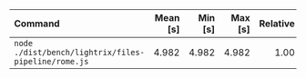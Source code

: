 | Command | Mean [s] | Min [s] | Max [s] | Relative |
|:---|---:|---:|---:|---:|
| `node ./dist/bench/lightrix/files-pipeline/rome.js` | 4.982 | 4.982 | 4.982 | 1.00 |
